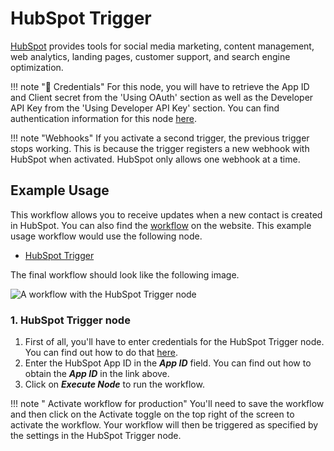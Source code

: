 # HubSpot Trigger

[HubSpot](https://www.hubspot.com/) provides tools for social media marketing, content management, web analytics, landing pages, customer support, and search engine optimization.

!!! note "🔑 Credentials"
    For this node, you will have to retrieve the App ID and Client secret from the 'Using OAuth' section as well as the Developer API Key from the 'Using Developer API Key' section. You can find authentication information for this node [here](/workflow/integrations/credentials/hubspot/).


!!! note "Webhooks"
    If you activate a second trigger, the previous trigger stops working. This is because the trigger registers a new webhook with HubSpot when activated. HubSpot only allows one webhook at a time.


## Example Usage

This workflow allows you to receive updates when a new contact is created in HubSpot. You can also find the [workflow](https://n8n.io/workflows/628) on the website. This example usage workflow would use the following node.
- [HubSpot Trigger]()

The final workflow should look like the following image.

![A workflow with the HubSpot Trigger node](/_images/integrations/trigger-nodes/hubspottrigger/workflow.png)


### 1. HubSpot Trigger node

1. First of all, you'll have to enter credentials for the HubSpot Trigger node. You can find out how to do that [here](/workflow/integrations/credentials/hubspot/).
2. Enter the HubSpot App ID in the ***App ID*** field. You can find out how to obtain the ***App ID*** in the link above.
3. Click on ***Execute Node*** to run the workflow.

!!! note " Activate workflow for production"
    You'll need to save the workflow and then click on the Activate toggle on the top right of the screen to activate the workflow. Your workflow will then be triggered as specified by the settings in the HubSpot Trigger node.





